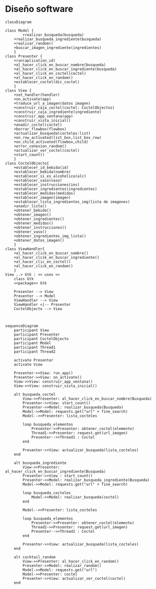 # Diseño software

<!-- ## Notas para el desarrollo de este documento
En este fichero debeis documentar el diseño software de la práctica.

> :warning: El diseño en un elemento "vivo". No olvideis actualizarlo
> a medida que cambia durante la realización de la práctica.

> :warning: Recordad que el diseño debe separar _vista_ y
> _estado/modelo_.
	 

El lenguaje de modelado es UML y debeis usar Mermaid para incluir los
diagramas dentro de este documento. Por ejemplo:


```
-->
```mermaid
classDiagram

class Model {
    	+realizar_busqueda(busqueda)
	+realizar_busqueda_ingrediente(busqueda)
	+realizar_random()
	+buscar_imagen_ingrediente(ingredientes)
	}
class Presenter {
	+run(aplication_id)
	+al_hacer_click_en_buscar_nombre(busqueda)
	+al_hacer_click_en_buscar_ingrediente(busqueda)
	+al_hacer_click_en_coctel(coctel)
	+al_hacer_click_en_random()
	+establecer_coctel(dic_coctel)
	}
class View {
	+set_handler(handler)
	+on_activate(app)
	+traduce_url_a_imagen(datos imagen)
	+construir_caja_coctel(coctel: CoctelObjectos)
	+construir_caja_ingrediente(ingrediente)
	+construir_app_ventana(app)
	+construir_vista_inicial()
	+anadir_coctel(coctel)
	+borrar_flowbox(flowbox)
	+actualizar_busqueda(cocteles:list)
	+on_row_activated(list_box,list_box_row)
	+on_child_activated(flowbox,child)
	+error_conexion_random()
	+actualizar_ver_coctel(coctel)
	+start_count()
	}
class CoctelObjecto{
	+establecer_id_bebida(id)
	+establecer_bebida(nombre)
	+establecer_si_es_alcoholico(alc)
	+establecer_vaso(vaso)
	+establecer_instrucciones(ins)
	+establecer_ingredientes(ingredientes)
	+establecer_medidas(medidas)
 	+establecer_imagen(imagen)
	+establecer_lista_ingredientes_img(lista de imagenes)
	+anadir_lista()
	+obtener_bebida()
	+obtener_imagen()
	+obtener_ingredientes()
	+obtener_medidas()
	+obtener_instrucciones()
	+obtener_vaso()
	+obtener_ingredientes_img_lista()
	+obtener_datos_imagen()
	}
class ViewHandler{
	+al_hacer_click_en_buscar_nombre()
	+al_hacer_clcik_en_buscar_ingrediente()
	+al_hacer_clic_en_coctel()
	+al_hacer_click_en_random()
	}
View ..> Gtk : << uses >>
	class Gtk
	<<package>> Gtk

	Presenter --> View
	Presenter --> Model
	ViewHandler --> View
	ViewHandler <|-- Presenter
	CoctelObjecto --> View

	

```

```mermaid
sequenceDiagram
    participant View
    participant Presenter
    participant CoctelObjecto
    participant Model
    participant Thread1
    participant Thread2

    activate Presenter
    activate View

    Presenter->>View: run_app()
    Presenter->>View: on_activate()
    View->>View: construir_app_ventana()
    View->>View: construir_vista_inicial()

    alt busqueda_coctel
        View->>Presenter: al_hacer_click_en_buscar_nombre(Busqueda)
        Presenter->>View: start_count()
        Presenter->>Model: realizar_busqueda(Busqueda)
        Model->>Model: requests.get("url" + fine_search)
        Model-->>Presenter: lista_cocteles

        loop busqueda_elementos 
            Presenter->>Presenter: obtener_coctel(elemento)
            Thread1->>Presenter: request.get(url_imagen)
            Presenter-->>Thread1 : Coctel	
        end

        Presenter->>View: actualizar_busqueda(lista_cocteles)
    end

    alt busqueda_ingrediente
        View->>Presenter: al_hacer_click_en_buscar_ingrediente(Busqueda)
        Presenter->>View : start_count()
        Presenter->>Model: realizar_busqueda_ingrediente(Busqueda)
        Model->>Model: requests.get("url" + fine_search)

        loop busqueda_cocteles
            Model->>Model: realizar_busqueda(coctel)
        end

        Model-->>Presenter: lista_cocteles

        loop busqueda_elementos 
            Presenter->>Presenter: obtener_coctel(elemento)
            Thread2->>Presenter: request.get(url_imagen)
            Presenter-->>Thread2 : Coctel	
        end

        Presenter->>View: actualizar_busqueda(lista_cocteles)
    end

    alt cocktail_random
        View->>Presenter: al_hacer_click_en_random()
        Presenter->>Model: realizar_random()
        Model->>Model: requests.get("url")
        Model->>Presenter: coctel
        Presenter->>View: actualizar_ver_coctel(coctel)
    end
```
